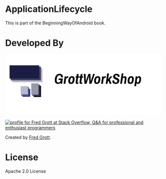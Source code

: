 # ApplicationLifecycle

This is part of the BeginningWayOfAndroid book.




# Developed By

![gws logo](art/gws_github_header.png)

<a href="http://stackoverflow.com/users/237740/fred-grott">
<img src="http://stackoverflow.com/users/flair/237740.png" width="208" height="58" alt="profile for Fred Grott at Stack Overflow, Q&amp;A for professional and enthusiast programmers" title="profile for Fred Grott at Stack Overflow, Q&amp;A for professional and enthusiast programmers">
</a>


Created by [Fred Grott](http://shareme.github.com).


# License 

Apache 2.0 License